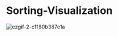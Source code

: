 # Sorting-Visualization

![ezgif-2-c1180b387e1a](https://user-images.githubusercontent.com/10860936/46907015-d04b3a80-cf29-11e8-9245-e4cbe17be664.gif)

